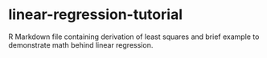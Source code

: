 # linear-regression-tutorial
R Markdown file containing derivation of least squares and brief example to demonstrate math behind linear regression.
